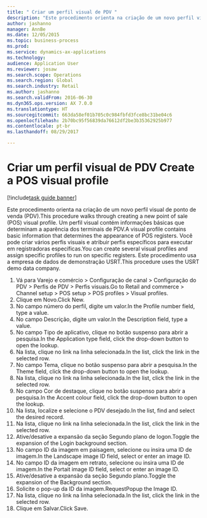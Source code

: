 ```yaml
--- 
title: " Criar um perfil visual de PDV "
description: "Este procedimento orienta na criação de um novo perfil visual de ponto de venda (PDV)."
author: jashanno
manager: AnnBe
ms.date: 12/05/2015
ms.topic: business-process
ms.prod: 
ms.service: dynamics-ax-applications
ms.technology: 
audience: Application User
ms.reviewer: josaw
ms.search.scope: Operations
ms.search.region: Global
ms.search.industry: Retail
ms.author: jashanno
ms.search.validFrom: 2016-06-30
ms.dyn365.ops.version: AX 7.0.0
ms.translationtype: HT
ms.sourcegitcommit: 663da58ef01b705c0c984fbfd3fce8bc31be04c6
ms.openlocfilehash: 2b70bc95f56839da76612df2be3b35362925b977
ms.contentlocale: pt-br
ms.lasthandoff: 08/29/2017

---
```

# <a name="create-a-pos-visual-profile"></a><span data-ttu-id="bf89a-103"> Criar um perfil visual de PDV </span><span class="sxs-lookup"><span data-stu-id="bf89a-103">Create a POS visual profile</span></span> 

[!include[task guide banner](../includes/task-guide-banner.md)]

<span data-ttu-id="bf89a-104">Este procedimento orienta na criação de um novo perfil visual de ponto de venda (PDV).</span><span class="sxs-lookup"><span data-stu-id="bf89a-104">This procedure walks through creating a new point of sale (POS) visual profile.</span></span> <span data-ttu-id="bf89a-105">Um perfil visual contém informações básicas que determinam a aparência dos terminais de PDV.</span><span class="sxs-lookup"><span data-stu-id="bf89a-105">A visual profile contains basic information that determines the appearance of POS registers.</span></span> <span data-ttu-id="bf89a-106">Você pode criar vários perfis visuais e atribuir perfis específicos para executar em registradoras específicas.</span><span class="sxs-lookup"><span data-stu-id="bf89a-106">You can create several visual profiles and assign specific profiles to run on specific registers.</span></span> <span data-ttu-id="bf89a-107">Este procedimento usa a empresa de dados de demonstração USRT.</span><span class="sxs-lookup"><span data-stu-id="bf89a-107">This procedure uses the USRT demo data company.</span></span>

1. <span data-ttu-id="bf89a-108">Vá para Varejo e comércio > Configuração de canal > Configuração do PDV > Perfis de PDV > Perfis visuais.</span><span class="sxs-lookup"><span data-stu-id="bf89a-108">Go to Retail and commerce > Channel setup > POS setup > POS profiles > Visual profiles.</span></span>
2. <span data-ttu-id="bf89a-109">Clique em Novo.</span><span class="sxs-lookup"><span data-stu-id="bf89a-109">Click New.</span></span>
3. <span data-ttu-id="bf89a-110">No campo número do perfil, digite um valor.</span><span class="sxs-lookup"><span data-stu-id="bf89a-110">In the Profile number field, type a value.</span></span>
4. <span data-ttu-id="bf89a-111">No campo Descrição, digite um valor.</span><span class="sxs-lookup"><span data-stu-id="bf89a-111">In the Description field, type a value.</span></span>
5. <span data-ttu-id="bf89a-112">No campo Tipo de aplicativo, clique no botão suspenso para abrir a pesquisa.</span><span class="sxs-lookup"><span data-stu-id="bf89a-112">In the Application type field, click the drop-down button to open the lookup.</span></span>
6. <span data-ttu-id="bf89a-113">Na lista, clique no link na linha selecionada.</span><span class="sxs-lookup"><span data-stu-id="bf89a-113">In the list, click the link in the selected row.</span></span>
7. <span data-ttu-id="bf89a-114">No campo Tema, clique no botão suspenso para abrir a pesquisa.</span><span class="sxs-lookup"><span data-stu-id="bf89a-114">In the Theme field, click the drop-down button to open the lookup.</span></span>
8. <span data-ttu-id="bf89a-115">Na lista, clique no link na linha selecionada.</span><span class="sxs-lookup"><span data-stu-id="bf89a-115">In the list, click the link in the selected row.</span></span>
9. <span data-ttu-id="bf89a-116">No campo Cor de destaque, clique no botão suspenso para abrir a pesquisa.</span><span class="sxs-lookup"><span data-stu-id="bf89a-116">In the Accent colour field, click the drop-down button to open the lookup.</span></span>
10. <span data-ttu-id="bf89a-117">Na lista, localize e selecione o PDV desejado.</span><span class="sxs-lookup"><span data-stu-id="bf89a-117">In the list, find and select the desired record.</span></span>
11. <span data-ttu-id="bf89a-118">Na lista, clique no link na linha selecionada.</span><span class="sxs-lookup"><span data-stu-id="bf89a-118">In the list, click the link in the selected row.</span></span>
12. <span data-ttu-id="bf89a-119">Ative/desative a expansão da seção Segundo plano de logon.</span><span class="sxs-lookup"><span data-stu-id="bf89a-119">Toggle the expansion of the Login background section.</span></span>
13. <span data-ttu-id="bf89a-120">No campo ID da imagem em paisagem, selecione ou insira uma ID de imagem.</span><span class="sxs-lookup"><span data-stu-id="bf89a-120">In the Landscape image ID field, select or enter an image ID.</span></span>
14. <span data-ttu-id="bf89a-121">No campo ID da imagem em retrato, selecione ou insira uma ID de imagem.</span><span class="sxs-lookup"><span data-stu-id="bf89a-121">In the Portait image ID field, select or enter an image ID.</span></span>
15. <span data-ttu-id="bf89a-122">Ative/desative a expansão da seção Segundo plano.</span><span class="sxs-lookup"><span data-stu-id="bf89a-122">Toggle the expansion of the Background section.</span></span>
16. <span data-ttu-id="bf89a-123">Solicite o pop-up da ID da imagem.</span><span class="sxs-lookup"><span data-stu-id="bf89a-123">RequestPopup the Image ID.</span></span>
17. <span data-ttu-id="bf89a-124">Na lista, clique no link na linha selecionada.</span><span class="sxs-lookup"><span data-stu-id="bf89a-124">In the list, click the link in the selected row.</span></span>
18. <span data-ttu-id="bf89a-125">Clique em Salvar.</span><span class="sxs-lookup"><span data-stu-id="bf89a-125">Click Save.</span></span>


